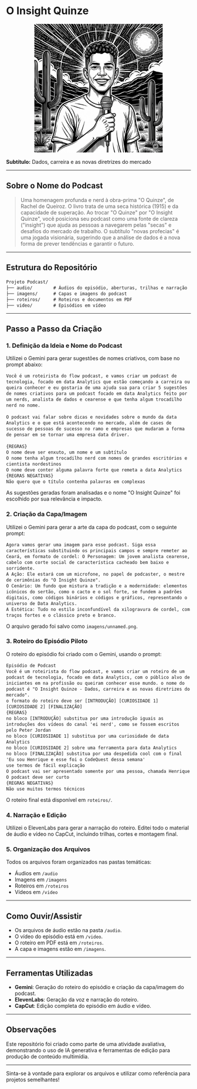 # O Insight Quinze

<p align="center">
  <img src="imagens/unnamed.png" alt="Capa do Podcast O Insight Quinze" width="350"/>
</p>

**Subtítulo:** Dados, carreira e as novas diretrizes do mercado

---

## Sobre o Nome do Podcast

> Uma homenagem profunda e nerd à obra-prima "O Quinze", de Rachel de Queiroz. O livro trata de uma seca histórica (1915) e da capacidade de superação. Ao trocar "O Quinze" por "O Insight Quinze", você posiciona seu podcast como uma fonte de clareza ("insight") que ajuda as pessoas a navegarem pelas "secas" e desafios do mercado de trabalho. O subtítulo "novas profecias" é uma jogada visionária, sugerindo que a análise de dados é a nova forma de prever tendências e garantir o futuro.

---

## Estrutura do Repositório

```
Projeto Podcast/
├── audio/        # Áudios do episódio, aberturas, trilhas e narração
├── imagens/      # Capas e imagens do podcast
├── roteiros/     # Roteiros e documentos em PDF
├── video/        # Episódios em vídeo
```

---

## Passo a Passo da Criação

### 1. Definição da Ideia e Nome do Podcast
Utilizei o Gemini para gerar sugestões de nomes criativos, com base no prompt abaixo:

```text
Você é um roteirista do flow podcast, e vamos criar um podcast de tecnologia, focado em data Analytics que estão começando a carreira ou queira conhecer e eu gostaria de uma ajuda sua para criar 5 sugestões de nomes criativos para um podcast focado em data Analytics feito por um nerds, analista de dados e cearense e que tenha algum trocadilho nerd no nome.

O podcast vai falar sobre dicas e novidades sobre o mundo da data Analytics e o que está acontecendo no mercado, além de cases de sucesso de pessoas de sucesso no ramo e empresas que mudaram a forma de pensar em se tornar uma empresa data driver.

{REGRAS}
O nome deve ser enxuto, um nome e um subtítulo
O nome tenha algum trocadilho nerd com nomes de grandes escritórios e cientista nordestinos
O nome deve conter alguma palavra forte que remeta a data Analytics
{REGRAS NEGATIVAS}
Não quero que o título contenha palavras em complexas
```
As sugestões geradas foram analisadas e o nome "O Insight Quinze" foi escolhido por sua relevância e impacto.

### 2. Criação da Capa/Imagem
Utilizei o Gemini para gerar a arte da capa do podcast, com o seguinte prompt:

```text
Agora vamos gerar uma imagem para esse podcast. Siga essa características substituindo os principais campos e sempre remeter ao Ceará, em formato de cordel: O Personagem: Um jovem analista cearense, cabelo com corte social de característica cacheado bem baixo e sorridente.
A Ação: Ele estará com um microfone, no papel de podcaster, o mestre de cerimônias do "O Insight Quinze".
O Cenário: Um fundo que mistura a tradição e a modernidade: elementos icônicos do sertão, como o cacto e o sol forte, se fundem a padrões digitais, como códigos binários e códigos e gráficos, representando o universo de Data Analytics.
A Estética: Tudo no estilo inconfundível da xilogravura de cordel, com traços fortes e o clássico preto e branco.
```
O arquivo gerado foi salvo como `imagens/unnamed.png`.

### 3. Roteiro do Episódio Piloto
O roteiro do episódio foi criado com o Gemini, usando o prompt:

```text
Episódio de Podcast
Você é um roteirista do flow podcast, e vamos criar um roteiro de um podcast de tecnologia, focado em data Analytics, com o público alvo de iniciantes em na profissão ou queiram conhecer esse mundo. o nome do podcast é "O Insight Quinze - Dados, carreira e as novas diretrizes do mercado". 
o formato do roteiro deve ser [INTRODUÇÃO] [CURIOSIDADE 1] [CURIOSIDADE 2] [FINALIZAÇÃO]
{REGRAS}
no bloco [INTRODUÇÃO] substitua por uma introdução iguais as introduções dos vídeos do canal 'ei nerd', como se fossem escritos pelo Peter Jordan
no bloco [CURIOSIDADE 1] substitua por uma curiosidade de data Analytics
no bloco [CURIOSIDADE 2] sobre uma ferramenta para data Analytics
no bloco [FINALIZAÇÃO] substitua por uma despedida cool com o final 'Eu sou Henrique e esse foi o CodeQuest dessa semana'
use termos de fácil explicação
O podcast vai ser apresentado somente por uma pessoa, chamada Henrique
O podcast deve ser curto
{REGRAS NEGATIVAS}
Não use muitos termos técnicos
```
O roteiro final está disponível em `roteiros/`.

### 4. Narração e Edição
Utilizei o ElevenLabs para gerar a narração do roteiro.
Editei todo o material de áudio e vídeo no CapCut, incluindo trilhas, cortes e montagem final.

### 5. Organização dos Arquivos
Todos os arquivos foram organizados nas pastas temáticas:
- Áudios em `/audio`
- Imagens em `/imagens`
- Roteiros em `/roteiros`
- Vídeos em `/video`

---

## Como Ouvir/Assistir
- Os arquivos de áudio estão na pasta `/audio`.
- O vídeo do episódio está em `/video`.
- O roteiro em PDF está em `/roteiros`.
- A capa e imagens estão em `/imagens`.

---

## Ferramentas Utilizadas
- **Gemini**: Geração do roteiro do episódio e criação da capa/imagem do podcast.
- **ElevenLabs**: Geração da voz e narração do roteiro.
- **CapCut**: Edição completa do episódio em áudio e vídeo.

---

## Observações
Este repositório foi criado como parte de uma atividade avaliativa, demonstrando o uso de IA generativa e ferramentas de edição para produção de conteúdo multimídia.

---

Sinta-se à vontade para explorar os arquivos e utilizar como referência para projetos semelhantes!